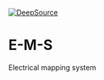 [![DeepSource](https://deepsource.io/gh/KOSASIH/E-M-S.svg/?label=active+issues&show_trend=true&token=wtosrmYXYfVn7wvRRBLd17i7)](https://deepsource.io/gh/KOSASIH/E-M-S/?ref=repository-badge)
# E-M-S
Electrical mapping system
